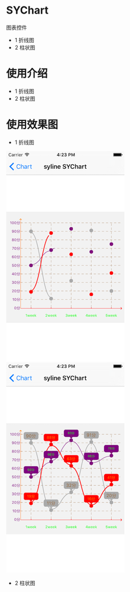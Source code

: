 # SYChart
图表控件
 * 1 折线图
 * 2 柱状图

# 使用介绍
 * 1 折线图
 * 2 柱状图

# 使用效果图
 * 1 折线图

![chartline01](./images/chartline01.png) 
![chartline02](./images/chartline02.png) 

 * 2 柱状图